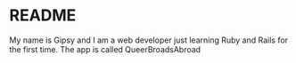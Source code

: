 # README

My name is Gipsy and I am a web developer just learning Ruby and Rails for the first time. The app is called QueerBroadsAbroad
